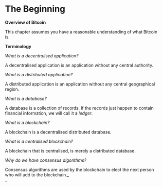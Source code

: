 # **The Beginning**

**Overview of Bitcoin**

This chapter assumes you have a reasonable understanding of what Bitcoin is.

**Terminology**

_What is a decentralised application?_

A decentralised application is an application without any central authority.

_What is a distributed application?_

A distributed application is an application without any central geographical region.

_What is a database?_

A database is a collection of records. If the records just happen to contain financial information, we will call it a _ledger_.

_What is a blockchain?_

A blockchain is a decentralised distributed database.

_What is a centralised blockchain?_

A blockchain that is centralised, is merely a distributed database.

_Why do we have consensus algorithms?_

Consensus algorithms are used by the blockchain to elect the next person who will add to the blockchain._  
_

